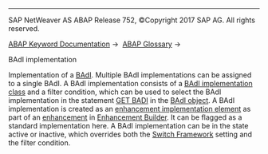   

* * *

SAP NetWeaver AS ABAP Release 752, ©Copyright 2017 SAP AG. All rights reserved.

[ABAP Keyword Documentation](javascript:call_link\('abenabap.htm'\)) →  [ABAP Glossary](javascript:call_link\('abenabap_glossary.htm'\)) → 

BAdI implementation

Implementation of a [BAdI](javascript:call_link\('abenbadi_glosry.htm'\) "Glossary Entry"). Multiple BAdI implementations can be assigned to a single BAdI. A BAdI implementation consists of a [BAdI implementation class](javascript:call_link\('abenbadi_implement_class_glosry.htm'\) "Glossary Entry") and a filter condition, which can be used to select the BAdI implementation in the statement [GET BADI](javascript:call_link\('abapget_badi.htm'\)) in the [BAdI object](javascript:call_link\('abenbadi_method_glosry.htm'\) "Glossary Entry"). A BAdI implementation is created as an [enhancement implementation element](javascript:call_link\('abenenhancement_impl_elem_glosry.htm'\) "Glossary Entry") as part of an [enhancement](javascript:call_link\('abenenhancement_glosry.htm'\) "Glossary Entry") in [Enhancement Builder](javascript:call_link\('abenenhancement_builder_glosry.htm'\) "Glossary Entry"). It can be flagged as a standard implementation here. A BAdI implementation can be in the state active or inactive, which overrides both the [Switch Framework](javascript:call_link\('abenswitch_framework_glosry.htm'\) "Glossary Entry") setting and the filter condition.